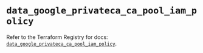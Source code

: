 # `data_google_privateca_ca_pool_iam_policy`

Refer to the Terraform Registry for docs: [`data_google_privateca_ca_pool_iam_policy`](https://registry.terraform.io/providers/hashicorp/google-beta/5.29.0/docs/data-sources/google_privateca_ca_pool_iam_policy).

